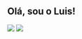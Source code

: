 ## Olá, sou o Luis!

<div>
  
  <img  src="https://github-readme-stats.vercel.app/api?username=Luiss2442&show_icons=true&theme=great-gatsby&include_all_commits=true&count_private=true"/>
  <img  src="https://github-readme-stats.vercel.app/api/top-langs/?username=Luiss2442&layout=compact&langs_count=16&theme=great-gatsby"/>
</div>
<br>





<!--
**Luiss2442/Luiss2442** is a ✨ _special_ ✨ repository because its `README.md` (this file) appears on your GitHub profile.

Here are some ideas to get you started:

- 🔭 I’m currently working on ...
- 🌱 I’m currently learning ...
- 👯 I’m looking to collaborate on ...
- 🤔 I’m looking for help with ...
- 💬 Ask me about ...
- 📫 How to reach me: ...
- 😄 Pronouns: ...
- ⚡ Fun fact: ...
-->
